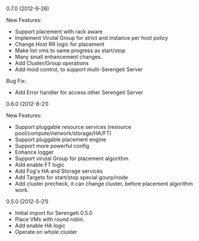 0.7.0 (2012-9-26)

New Features:
* Support placement with rack aware
* Implement Virutal Group for strict and instance per host policy
* Change Host RR logic for placement
* Make list vms to same progress as start/stop
* Many small enhancement changes.
* Add Cluster/Group operations
* Add moid control, to support multi-Serengeti Server

Bug Fix:
* Add Error handler for access other Serengeti Server

0.6.0 (2012-8-21)

New Features:
* Support pluggable resource services (resource pool/compute/network/storage/HA/FT)
* Support pluggable placement engine
* Support more powerful config
* Enhance logger
* Support virutal Group for placement algorithm.
* Add enable FT logic
* Add Fog's HA and Storage services
* Add Targets for start/stop special gourp/node
* Add cluster precheck, it can change cluster, before placement algorithm work.

0.5.0 (2012-5-21)

* Initial import for Serengeti 0.5.0
* Place VMs with round robin.
* Add enable HA logic
* Operate on whole cluster
